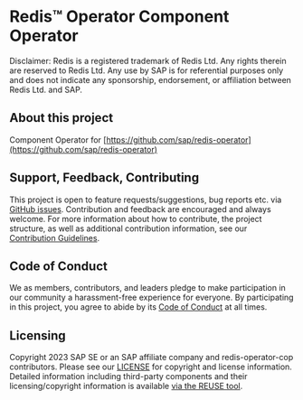 # Redis™ Operator Component Operator

Disclaimer: Redis is a registered trademark of Redis Ltd. Any rights therein are reserved to Redis Ltd. Any use by SAP is for referential purposes only and does not indicate any sponsorship, endorsement, or affiliation between Redis Ltd. and SAP.

## About this project

Component Operator for [https://github.com/sap/redis-operator](https://github.com/sap/redis-operator)

## Support, Feedback, Contributing

This project is open to feature requests/suggestions, bug reports etc. via [GitHub issues](https://github.com/SAP/redis-operator-cop/issues). Contribution and feedback are encouraged and always welcome. For more information about how to contribute, the project structure, as well as additional contribution information, see our [Contribution Guidelines](CONTRIBUTING.md).

## Code of Conduct

We as members, contributors, and leaders pledge to make participation in our community a harassment-free experience for everyone. By participating in this project, you agree to abide by its [Code of Conduct](https://github.com/SAP/.github/blob/main/CODE_OF_CONDUCT.md) at all times.

## Licensing

Copyright 2023 SAP SE or an SAP affiliate company and redis-operator-cop contributors. Please see our [LICENSE](LICENSE) for copyright and license information. Detailed information including third-party components and their licensing/copyright information is available [via the REUSE tool](https://api.reuse.software/info/github.com/SAP/redis-operator-cop).
